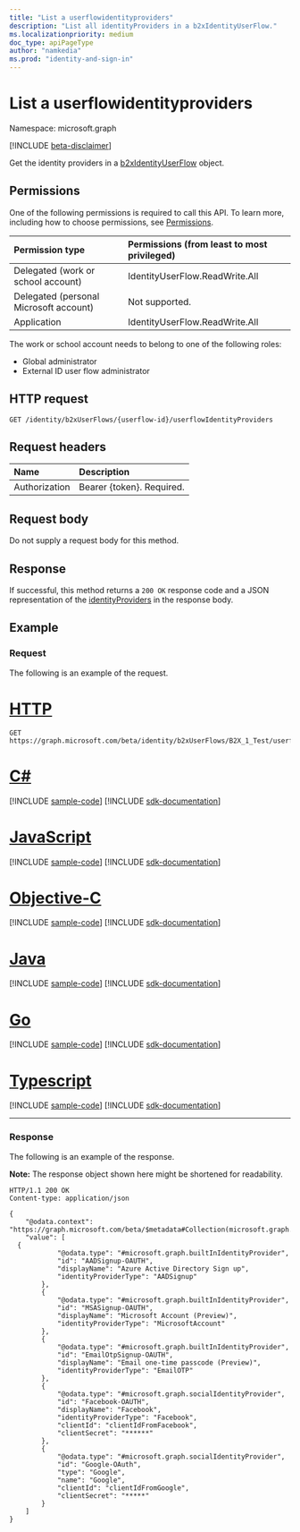 ```yaml
---
title: "List a userflowidentityproviders"
description: "List all identityProviders in a b2xIdentityUserFlow."
ms.localizationpriority: medium
doc_type: apiPageType
author: "namkedia"
ms.prod: "identity-and-sign-in"
---
```


# List a userflowidentityproviders

Namespace: microsoft.graph

[!INCLUDE [beta-disclaimer](../../includes/beta-disclaimer.md)]

Get the identity providers in a [b2xIdentityUserFlow](../resources/b2xidentityuserflow.md) object.

## Permissions

One of the following permissions is required to call this API. To learn more, including how to choose permissions, see [Permissions](/graph/permissions-reference).

|Permission type      | Permissions (from least to most privileged)              |
|:--------------------|:---------------------------------------------------------|
|Delegated (work or school account)|IdentityUserFlow.ReadWrite.All|
|Delegated (personal Microsoft account)| Not supported.|
|Application| IdentityUserFlow.ReadWrite.All|

The work or school account needs to belong to one of the following roles:

* Global administrator
* External ID user flow administrator

## HTTP request

<!-- { "blockType": "ignored" } -->

```http
GET /identity/b2xUserFlows/{userflow-id}/userflowIdentityProviders
```

## Request headers

|Name|Description|
|:---------------|:----------|
|Authorization|Bearer {token}. Required.|

## Request body

Do not supply a request body for this method.

## Response

If successful, this method returns a `200 OK` response code and a JSON representation of the [identityProviders](../resources/identityproviderbase.md) in the response body.

## Example

### Request

The following is an example of the request.


# [HTTP](#tab/http)
<!-- {
  "blockType": "request",
  "name": "get_b2xUserFlow_list_userflowIdentityProviders"
}
-->

``` http
GET https://graph.microsoft.com/beta/identity/b2xUserFlows/B2X_1_Test/userflowIdentityProviders
```
# [C#](#tab/csharp)
[!INCLUDE [sample-code](../includes/snippets/csharp/get-b2xuserflow-list-userflowidentityproviders-csharp-snippets.md)]
[!INCLUDE [sdk-documentation](../includes/snippets/snippets-sdk-documentation-link.md)]

# [JavaScript](#tab/javascript)
[!INCLUDE [sample-code](../includes/snippets/javascript/get-b2xuserflow-list-userflowidentityproviders-javascript-snippets.md)]
[!INCLUDE [sdk-documentation](../includes/snippets/snippets-sdk-documentation-link.md)]

# [Objective-C](#tab/objc)
[!INCLUDE [sample-code](../includes/snippets/objc/get-b2xuserflow-list-userflowidentityproviders-objc-snippets.md)]
[!INCLUDE [sdk-documentation](../includes/snippets/snippets-sdk-documentation-link.md)]

# [Java](#tab/java)
[!INCLUDE [sample-code](../includes/snippets/java/get-b2xuserflow-list-userflowidentityproviders-java-snippets.md)]
[!INCLUDE [sdk-documentation](../includes/snippets/snippets-sdk-documentation-link.md)]

# [Go](#tab/go)
[!INCLUDE [sample-code](../includes/snippets/go/get-b2xuserflow-list-userflowidentityproviders-go-snippets.md)]
[!INCLUDE [sdk-documentation](../includes/snippets/snippets-sdk-documentation-link.md)]

# [Typescript](#tab/typescript)
[!INCLUDE [sample-code](../includes/snippets/typescript/get-b2xuserflow-list-userflowidentityproviders-typescript-snippets.md)]
[!INCLUDE [sdk-documentation](../includes/snippets/snippets-sdk-documentation-link.md)]

---


### Response

The following is an example of the response.

**Note:** The response object shown here might be shortened for readability.

<!-- {
  "blockType": "response",
  "truncated": true,
  "@odata.type": "microsoft.graph.identityProviderBase"
} -->

```http
HTTP/1.1 200 OK
Content-type: application/json

{
    "@odata.context": "https://graph.microsoft.com/beta/$metadata#Collection(microsoft.graph.identityProviderBase)",
    "value": [
  {
            "@odata.type": "#microsoft.graph.builtInIdentityProvider",
            "id": "AADSignup-OAUTH",
            "displayName": "Azure Active Directory Sign up",
            "identityProviderType": "AADSignup"
        },
        {
            "@odata.type": "#microsoft.graph.builtInIdentityProvider",
            "id": "MSASignup-OAUTH",
            "displayName": "Microsoft Account (Preview)",
            "identityProviderType": "MicrosoftAccount"
        },
        {
            "@odata.type": "#microsoft.graph.builtInIdentityProvider",
            "id": "EmailOtpSignup-OAUTH",
            "displayName": "Email one-time passcode (Preview)",
            "identityProviderType": "EmailOTP"
        },
        {
            "@odata.type": "#microsoft.graph.socialIdentityProvider",
            "id": "Facebook-OAUTH",
            "displayName": "Facebook",
            "identityProviderType": "Facebook",
            "clientId": "clientIdFromFacebook",
            "clientSecret": "******"
        },
        {
            "@odata.type": "#microsoft.graph.socialIdentityProvider",
            "id": "Google-OAuth",
            "type": "Google",
            "name": "Google",
            "clientId": "clientIdFromGoogle",
            "clientSecret": "*****"
        }
    ]
}

```
